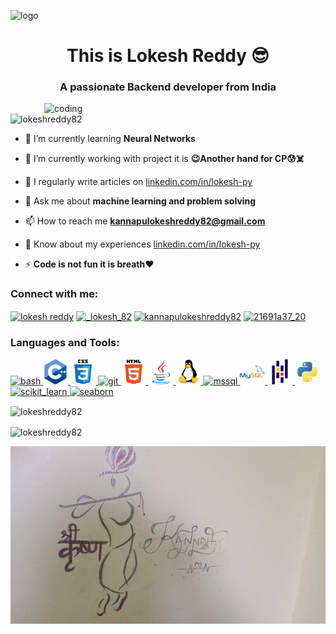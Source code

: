 ![logo](https://github.com/lokeshreddy82/lokeshreddy82/blob/main/mylivewallpapers-com-Lee-Punishi%20(1).gif)
<h1 align="center">This is Lokesh Reddy 😎</h1>
<h3 align="center">A passionate Backend developer from India</h3>
<img align="right" alt="coding" width="450" src="https://media.giphy.com/media/dlMIwDQAxXn1K/giphy.gif">
<p align="left"> <img src="https://komarev.com/ghpvc/?username=lokeshreddy82&label=Profile%20views&color=0e75b6&style=flat" alt="lokeshreddy82" /> </p>

- 🌱 I’m currently learning **Neural Networks**

- 🤝 I’m currently working with project it is **😉Another hand for CP😰☠️**

- 📝 I regularly write articles on [linkedin.com/in/lokesh-py](linkedin.com/in/lokesh-py)

- 💬 Ask me about **machine learning and  problem solving**

- 📫 How to reach me **kannapulokeshreddy82@gmail.com**

- 📄 Know about my experiences [linkedin.com/in/lokesh-py](linkedin.com/in/lokesh-py)

- ⚡ **Code is not fun it is breath❤️**
<h3 align="left">Connect with me:</h3>
<p align="left">
<a href="https://linkedin.com/in/lokesh-py" target="blank"><img align="center" src="https://raw.githubusercontent.com/rahuldkjain/github-profile-readme-generator/master/src/images/icons/Social/linked-in-alt.svg" alt="lokesh reddy" height="30" width="40" /></a>
<a href="https://instagram.com/_lokesh_82_" target="blank"><img align="center" src="https://raw.githubusercontent.com/rahuldkjain/github-profile-readme-generator/master/src/images/icons/Social/instagram.svg" alt="_lokesh_82" height="30" width="40" /></a>
<a href="https://codeforces.com/profile/kannapulokeshreddy82" target="blank"><img align="center" src="https://raw.githubusercontent.com/rahuldkjain/github-profile-readme-generator/master/src/images/icons/Social/codeforces.svg" alt="kannapulokeshreddy82" height="30" width="40" /></a>
<a href="https://www.leetcode.com/21691a37_20" target="blank"><img align="center" src="https://raw.githubusercontent.com/rahuldkjain/github-profile-readme-generator/master/src/images/icons/Social/leet-code.svg" alt="21691a37_20" height="30" width="40" /></a>
</p>

<h3 align="left">Languages and Tools:</h3>
<p align="left"> <a href="https://www.gnu.org/software/bash/" target="_blank" rel="noreferrer"> <img src="https://www.vectorlogo.zone/logos/gnu_bash/gnu_bash-icon.svg" alt="bash" width="40" height="40"/> </a> <a href="https://www.w3schools.com/cpp/" target="_blank" rel="noreferrer"> <img src="https://raw.githubusercontent.com/devicons/devicon/master/icons/cplusplus/cplusplus-original.svg" alt="cplusplus" width="40" height="40"/> </a> <a href="https://www.w3schools.com/css/" target="_blank" rel="noreferrer"> <img src="https://raw.githubusercontent.com/devicons/devicon/master/icons/css3/css3-original-wordmark.svg" alt="css3" width="40" height="40"/> </a> <a href="https://git-scm.com/" target="_blank" rel="noreferrer"> <img src="https://www.vectorlogo.zone/logos/git-scm/git-scm-icon.svg" alt="git" width="40" height="40"/> </a> <a href="https://www.w3.org/html/" target="_blank" rel="noreferrer"> <img src="https://raw.githubusercontent.com/devicons/devicon/master/icons/html5/html5-original-wordmark.svg" alt="html5" width="40" height="40"/> </a> <a href="https://www.java.com" target="_blank" rel="noreferrer"> <img src="https://raw.githubusercontent.com/devicons/devicon/master/icons/java/java-original.svg" alt="java" width="40" height="40"/> </a> <a href="https://www.linux.org/" target="_blank" rel="noreferrer"> <img src="https://raw.githubusercontent.com/devicons/devicon/master/icons/linux/linux-original.svg" alt="linux" width="40" height="40"/> </a> <a href="https://www.microsoft.com/en-us/sql-server" target="_blank" rel="noreferrer"> <img src="https://www.svgrepo.com/show/303229/microsoft-sql-server-logo.svg" alt="mssql" width="40" height="40"/> </a> <a href="https://www.mysql.com/" target="_blank" rel="noreferrer"> <img src="https://raw.githubusercontent.com/devicons/devicon/master/icons/mysql/mysql-original-wordmark.svg" alt="mysql" width="40" height="40"/> </a> <a href="https://pandas.pydata.org/" target="_blank" rel="noreferrer"> <img src="https://raw.githubusercontent.com/devicons/devicon/2ae2a900d2f041da66e950e4d48052658d850630/icons/pandas/pandas-original.svg" alt="pandas" width="40" height="40"/> </a> <a href="https://www.python.org" target="_blank" rel="noreferrer"> <img src="https://raw.githubusercontent.com/devicons/devicon/master/icons/python/python-original.svg" alt="python" width="40" height="40"/> </a> <a href="https://scikit-learn.org/" target="_blank" rel="noreferrer"> <img src="https://upload.wikimedia.org/wikipedia/commons/0/05/Scikit_learn_logo_small.svg" alt="scikit_learn" width="40" height="40"/> </a> <a href="https://seaborn.pydata.org/" target="_blank" rel="noreferrer"> <img src="https://seaborn.pydata.org/_images/logo-mark-lightbg.svg" alt="seaborn" width="40" height="40"/> </a> </p>

<p><img align="center" src="https://github-readme-stats.vercel.app/api/top-langs?username=lokeshreddy82&show_icons=true&locale=en&layout=compact" alt="lokeshreddy82" /></p>

<p><img align="center" src="https://github-readme-streak-stats.herokuapp.com/?user=lokeshreddy82&" alt="lokeshreddy82" /></p>
<img  align="left" alt="coding" src="https://github.com/lokeshreddy82/lokeshreddy82/blob/main/kannah.jpg">
